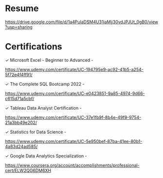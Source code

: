 # Resume

https://drive.google.com/file/d/1a4PulaDSM4U31iaMjj30ydJPJUt_0gB0/view?usp=sharing

# Certifications

✓ Microsoft Excel - Beginner to Advanced - 

https://www.udemy.com/certificate/UC-194795e9-ac92-41b5-a254-5f72e4f4ff91/

✓ The Complete SQL Bootcamp 2022 - 

https://www.udemy.com/certificate/UC-e0423851-9a85-4974-9d66-c615d71a5cbf/

✓ Tableau Data Analyst Certification - 

https://www.udemy.com/certificate/UC-37e1fb9f-8b4e-49f9-9754-21a3bb49e202/

✓ Statistics for Data Science - 

https://www.udemy.com/certificate/UC-5e950bef-87ba-41ee-80b1-4a83d24ad585/

✓ Google Data Analytics Specialization - 

https://www.coursera.org/account/accomplishments/professional-cert/ELW2QG6DM6XH
